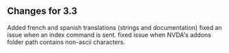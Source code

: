 ## Changes for 3.3 ##
Added french and spanish translations (strings and documentation)
fixed an issue when an index command is sent.
fixed issue when NVDA's addons folder path contains non-ascii characters.
